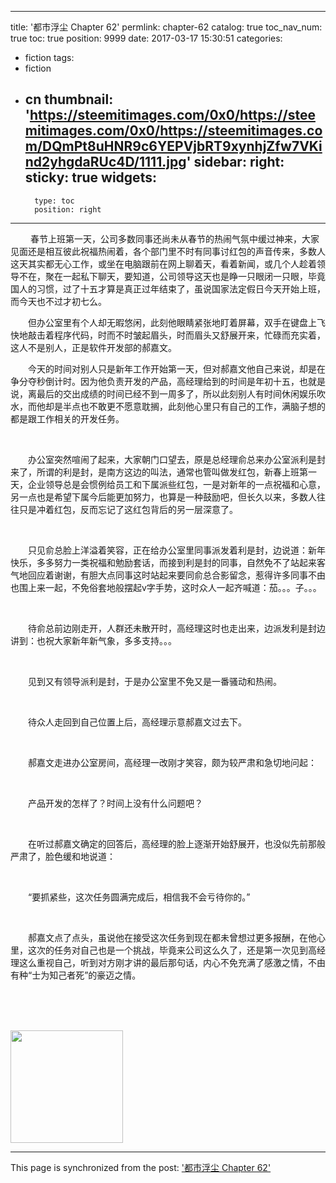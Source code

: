 
---
title: '都市浮尘 Chapter 62'
permlink: chapter-62
catalog: true
toc_nav_num: true
toc: true
position: 9999
date: 2017-03-17 15:30:51
categories:
- fiction
tags:
- fiction
- cn
thumbnail: 'https://steemitimages.com/0x0/https://steemitimages.com/0x0/https://steemitimages.com/DQmPt8uHNR9c6YEPVjbRT9xynhjZfw7VKind2yhgdaRUc4D/1111.jpg'
sidebar:
    right:
        sticky: true
widgets:
    -
        type: toc
        position: right
---


<html>
<p>&nbsp;　　春节上班第一天，公司多数同事还尚未从春节的热闹气氛中缓过神来，大家见面还是相互彼此祝福热闹着，各个部门里不时有同事讨红包的声音传来，多数人这天其实都无心工作，或坐在电脑跟前在网上聊着天，看着新闻，或几个人趁着领导不在，聚在一起私下聊天，要知道，公司领导这天也是睁一只眼闭一只眼，毕竟国人的习惯，过了十五才算是真正过年结束了，虽说国家法定假日今天开始上班，而今天也不过才初七么。<br>
</p>
<p>　　但办公室里有个人却无暇悠闲，此刻他眼睛紧张地盯着屏幕，双手在键盘上飞快地敲击着程序代码，时而不时皱起眉头，时而眉头又舒展开来，忙碌而充实着，这人不是别人，正是软件开发部的郝嘉文。<br>
</p>
<p>　　今天的时间对别人只是新年工作开始第一天，但对郝嘉文他自己来说，却是在争分夺秒倒计时。因为他负责开发的产品，高经理给到的时间是年初十五，也就是说，离最后的交出成绩的时间已经不到一周多了，所以此刻别人有时间休闲娱乐吹水，而他却是半点也不敢更不愿意耽搁，此刻他心里只有自己的工作，满脑子想的都是跟工作相关的开发任务。</p>
<p><br></p>
<p>　　办公室突然喧闹了起来，大家朝门口望去，原是总经理俞总来办公室派利是封来了，所谓的利是封，是南方这边的叫法，通常也管叫做发红包，新春上班第一天，企业领导总是会惯例给员工和下属派些红包，一是对新年的一点祝福和心意，另一点也是希望下属今后能更加努力，也算是一种鼓励吧，但长久以来，多数人往往只是冲着红包，反而忘记了这红包背后的另一层深意了。</p>
<p><br></p>
<p>　　只见俞总脸上洋溢着笑容，正在给办公室里同事派发着利是封，边说道：新年快乐，多多努力一类祝福和勉励套话，而接到利是封的同事，自然免不了站起来客气地回应着谢谢，有胆大点同事这时站起来要同俞总合影留念，惹得许多同事不由也围上来一起，不免俗套地般摆起v字手势，这时众人一起齐喊道：茄。。。子。。。</p>
<p><br></p>
<p>　　待俞总前边刚走开，人群还未散开时，高经理这时也走出来，边派发利是封边讲到：也祝大家新年新气象，多多支持。。。</p>
<p><br></p>
<p>　　见到又有领导派利是封，于是办公室里不免又是一番骚动和热闹。</p>
<p><br></p>
<p>　　待众人走回到自己位置上后，高经理示意郝嘉文过去下。</p>
<p><br></p>
<p>　　郝嘉文走进办公室房间，高经理一改刚才笑容，颇为较严肃和急切地问起：</p>
<p><br></p>
<p>　　产品开发的怎样了？时间上没有什么问题吧？</p>
<p><br></p>
<p>　　在听过郝嘉文确定的回答后，高经理的脸上逐渐开始舒展开，也没似先前那般严肃了，脸色缓和地说道：</p>
<p><br></p>
<p>　　“要抓紧些，这次任务圆满完成后，相信我不会亏待你的。”</p>
<p><br></p>
<p>　　郝嘉文点了点头，虽说他在接受这次任务到现在都未曾想过更多报酬，在他心里，这次的任务对自己也是一个挑战，毕竟来公司这么久了，还是第一次见到高经理这么重视自己，听到对方刚才讲的最后那句话，内心不免充满了感激之情，不由有种“士为知己者死”的豪迈之情。</p>
<p><br></p>
<p>　</p>
<p><img src="https://steemitimages.com/0x0/https://steemitimages.com/0x0/https://steemitimages.com/DQmPt8uHNR9c6YEPVjbRT9xynhjZfw7VKind2yhgdaRUc4D/1111.jpg" width="180" height="180"/></p>
</html>

- - -

This page is synchronized from the post: ['都市浮尘 Chapter 62'](https://steemit.com/@rivalhw/chapter-62)
